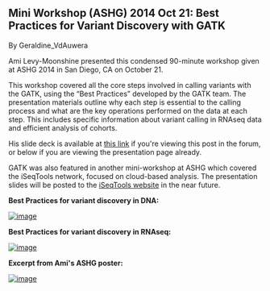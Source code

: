## Mini Workshop (ASHG) 2014 Oct 21: Best Practices for Variant Discovery with GATK

By Geraldine_VdAuwera

<p>Ami Levy-Moonshine presented this condensed 90-minute workshop given at ASHG 2014 in San Diego, CA on October 21.</p>

<p>This workshop covered all the core steps involved in calling variants with the GATK, using the “Best Practices” developed by the GATK team. The presentation materials outline why each step is essential to the calling process and what are the key operations performed on the data at each step. This includes specific information about variant calling in RNAseq data and efficient analysis of cohorts.</p>

<p>His slide deck is available at <a rel="nofollow" href="http://www.broadinstitute.org/gatk/guide/presentations?id=4769">this link</a> if you're viewing this post in the forum, or below if you are viewing the presentation page already.</p>

<p>GATK was also featured in another mini-workshop at ASHG which covered the iSeqTools network, focused on cloud-based analysis. The presentation slides will be posted to the <a rel="nofollow" href="http://iseqtools.org/">iSeqTools website</a> in the near future.</p>

<p><strong>Best Practices for variant discovery in DNA:</strong></p>

<p><a rel="nofollow" href="https://us.v-cdn.net/5019796/uploads/FileUpload/eb/44f317f8850ba74b64ba47b02d1bae.png"><img src="https://us.v-cdn.net/5019796/uploads/FileUpload/eb/44f317f8850ba74b64ba47b02d1bae.png" alt="image" class="embedImage-img importedEmbed-img"></img></a></p>

<p><strong>Best Practices for variant discovery in RNAseq:</strong></p>

<p><a rel="nofollow" href="https://us.v-cdn.net/5019796/uploads/FileUpload/fa/e60ecf89bd1b2645d9fce68ccf3919.png"><img src="https://us.v-cdn.net/5019796/uploads/FileUpload/fa/e60ecf89bd1b2645d9fce68ccf3919.png" alt="image" class="embedImage-img importedEmbed-img"></img></a></p>

<p><strong>Excerpt from Ami's ASHG poster:</strong></p>

<p><a rel="nofollow" href="https://us.v-cdn.net/5019796/uploads/FileUpload/c9/ac46784be39f31fa976b5ac944de17.png"><img src="https://us.v-cdn.net/5019796/uploads/FileUpload/c9/ac46784be39f31fa976b5ac944de17.png" alt="image" class="embedImage-img importedEmbed-img"></img></a></p>
